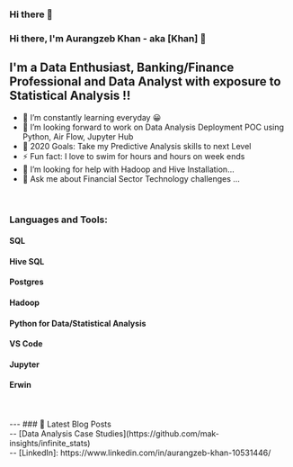 ### Hi there 👋

### Hi there, I'm Aurangzeb Khan - aka [Khan] 👋

## I'm a Data Enthusiast, Banking/Finance Professional and Data Analyst with exposure to Statistical Analysis !!

- 🌱 I’m constantly learning everyday  😀
- 👯 I’m looking forward to work on Data Analysis Deployment POC using Python, Air Flow, Jupyter Hub
- 🥅 2020 Goals: Take my Predictive Analysis skills to next Level 
- ⚡ Fun fact: I love to swim for hours and hours on week ends
- 🤔 I’m looking for help with Hadoop and Hive Installation...
- 💬 Ask me about Financial Sector Technology challenges ...

<br />

### Languages and Tools:

#### SQL
#### Hive SQL
#### Postgres
#### Hadoop
#### Python for Data/Statistical Analysis
#### VS Code
#### Jupyter
#### Erwin
<br />
<br />
---
### 📕 Latest Blog Posts
<br />
<!-- BLOG-POST-LIST:START -->
-- [Data Analysis Case Studies](https://github.com/mak-insights/infinite_stats)

<!-- BLOG-POST-LIST:END -->
<br />
-- [LinkedIn]: https://www.linkedin.com/in/aurangzeb-khan-10531446/
</details>

